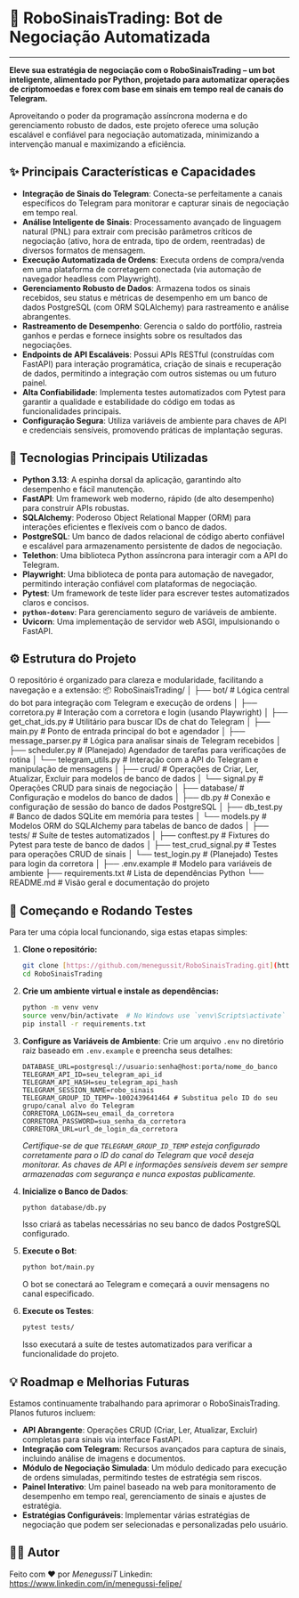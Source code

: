 # 🤖 RoboSinaisTrading: Bot de Negociação Automatizada

---

**Eleve sua estratégia de negociação com o RoboSinaisTrading – um bot inteligente, alimentado por Python, projetado para automatizar operações de criptomoedas e forex com base em sinais em tempo real de canais do Telegram.**

Aproveitando o poder da programação assíncrona moderna e do gerenciamento robusto de dados, este projeto oferece uma solução escalável e confiável para negociação automatizada, minimizando a intervenção manual e maximizando a eficiência.

## ✨ **Principais Características e Capacidades**

* **Integração de Sinais do Telegram**: Conecta-se perfeitamente a canais específicos do Telegram para monitorar e capturar sinais de negociação em tempo real.
* **Análise Inteligente de Sinais**: Processamento avançado de linguagem natural (PNL) para extrair com precisão parâmetros críticos de negociação (ativo, hora de entrada, tipo de ordem, reentradas) de diversos formatos de mensagem.
* **Execução Automatizada de Ordens**: Executa ordens de compra/venda em uma plataforma de corretagem conectada (via automação de navegador headless com Playwright).
* **Gerenciamento Robusto de Dados**: Armazena todos os sinais recebidos, seu status e métricas de desempenho em um banco de dados PostgreSQL (com ORM SQLAlchemy) para rastreamento e análise abrangentes.
* **Rastreamento de Desempenho**: Gerencia o saldo do portfólio, rastreia ganhos e perdas e fornece insights sobre os resultados das negociações.
* **Endpoints de API Escaláveis**: Possui APIs RESTful (construídas com FastAPI) para interação programática, criação de sinais e recuperação de dados, permitindo a integração com outros sistemas ou um futuro painel.
* **Alta Confiabilidade**: Implementa testes automatizados com Pytest para garantir a qualidade e estabilidade do código em todas as funcionalidades principais.
* **Configuração Segura**: Utiliza variáveis de ambiente para chaves de API e credenciais sensíveis, promovendo práticas de implantação seguras.

## 🚀 **Tecnologias Principais Utilizadas**

* **Python 3.13**: A espinha dorsal da aplicação, garantindo alto desempenho e fácil manutenção.
* **FastAPI**: Um framework web moderno, rápido (de alto desempenho) para construir APIs robustas.
* **SQLAlchemy**: Poderoso Object Relational Mapper (ORM) para interações eficientes e flexíveis com o banco de dados.
* **PostgreSQL**: Um banco de dados relacional de código aberto confiável e escalável para armazenamento persistente de dados de negociação.
* **Telethon**: Uma biblioteca Python assíncrona para interagir com a API do Telegram.
* **Playwright**: Uma biblioteca de ponta para automação de navegador, permitindo interação confiável com plataformas de negociação.
* **Pytest**: Um framework de teste líder para escrever testes automatizados claros e concisos.
* **`python-dotenv`**: Para gerenciamento seguro de variáveis de ambiente.
* **Uvicorn**: Uma implementação de servidor web ASGI, impulsionando o FastAPI.

## ⚙️ **Estrutura do Projeto**

O repositório é organizado para clareza e modularidade, facilitando a navegação e a extensão:
📦 RoboSinaisTrading/
│
├── bot/                       # Lógica central do bot para integração com Telegram e execução de ordens
│   ├── corretora.py           # Interação com a corretora e login (usando Playwright)
│   ├── get_chat_ids.py        # Utilitário para buscar IDs de chat do Telegram
│   ├── main.py                # Ponto de entrada principal do bot e agendador
│   ├── message_parser.py      # Lógica para analisar sinais de Telegram recebidos
│   ├── scheduler.py           # (Planejado) Agendador de tarefas para verificações de rotina
│   └── telegram_utils.py      # Interação com a API do Telegram e manipulação de mensagens
│
├── crud/                      # Operações de Criar, Ler, Atualizar, Excluir para modelos de banco de dados
│   └── signal.py              # Operações CRUD para sinais de negociação
│
├── database/                  # Configuração e modelos do banco de dados
│   ├── db.py                  # Conexão e configuração de sessão do banco de dados PostgreSQL
│   ├── db_test.py             # Banco de dados SQLite em memória para testes
│   └── models.py              # Modelos ORM do SQLAlchemy para tabelas de banco de dados
│
├── tests/                     # Suíte de testes automatizados
│   ├── conftest.py            # Fixtures do Pytest para teste de banco de dados
│   ├── test_crud_signal.py    # Testes para operações CRUD de sinais
│   └── test_login.py          # (Planejado) Testes para login da corretora
│
├── .env.example               # Modelo para variáveis de ambiente
├── requirements.txt           # Lista de dependências Python
└── README.md                  # Visão geral e documentação do projeto

## 🧪 **Começando e Rodando Testes**

Para ter uma cópia local funcionando, siga estas etapas simples:

1.  **Clone o repositório:**
    ```bash
    git clone [https://github.com/menegussit/RoboSinaisTrading.git](https://github.com/menegussit/RoboSinaisTrading.git)
    cd RoboSinaisTrading
    ```
2.  **Crie um ambiente virtual e instale as dependências:**
    ```bash
    python -m venv venv
    source venv/bin/activate  # No Windows use `venv\Scripts\activate`
    pip install -r requirements.txt
    ```
3.  **Configure as Variáveis de Ambiente**:
    Crie um arquivo `.env` no diretório raiz baseado em `.env.example` e preencha seus detalhes:

    ```env
    DATABASE_URL=postgresql://usuario:senha@host:porta/nome_do_banco
    TELEGRAM_API_ID=seu_telegram_api_id
    TELEGRAM_API_HASH=seu_telegram_api_hash
    TELEGRAM_SESSION_NAME=robo_sinais
    TELEGRAM_GROUP_ID_TEMP=-1002439641464 # Substitua pelo ID do seu grupo/canal alvo do Telegram
    CORRETORA_LOGIN=seu_email_da_corretora
    CORRETORA_PASSWORD=sua_senha_da_corretora
    CORRETORA_URL=url_de_login_da_corretora
    ```
    *Certifique-se de que `TELEGRAM_GROUP_ID_TEMP` esteja configurado corretamente para o ID do canal do Telegram que você deseja monitorar.*
    *As chaves de API e informações sensíveis devem ser sempre armazenadas com segurança e nunca expostas publicamente.*

4.  **Inicialize o Banco de Dados**:
    ```bash
    python database/db.py
    ```
    Isso criará as tabelas necessárias no seu banco de dados PostgreSQL configurado.

5.  **Execute o Bot**:
    ```bash
    python bot/main.py
    ```
    O bot se conectará ao Telegram e começará a ouvir mensagens no canal especificado.

6.  **Execute os Testes**:
    ```bash
    pytest tests/
    ```
    Isso executará a suíte de testes automatizados para verificar a funcionalidade do projeto.

## 💡 **Roadmap e Melhorias Futuras**

Estamos continuamente trabalhando para aprimorar o RoboSinaisTrading. Planos futuros incluem:

* **API Abrangente**: Operações CRUD (Criar, Ler, Atualizar, Excluir) completas para sinais via interface FastAPI.
* **Integração com Telegram**: Recursos avançados para captura de sinais, incluindo análise de imagens e documentos.
* **Módulo de Negociação Simulada**: Um módulo dedicado para execução de ordens simuladas, permitindo testes de estratégia sem riscos.
* **Painel Interativo**: Um painel baseado na web para monitoramento de desempenho em tempo real, gerenciamento de sinais e ajustes de estratégia.
* **Estratégias Configuráveis**: Implementar várias estratégias de negociação que podem ser selecionadas e personalizadas pelo usuário.

## 🧑‍💻 **Autor**

Feito com ❤️ por *MenegussiT*
Linkedin: https://www.linkedin.com/in/menegussi-felipe/
